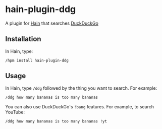 # hain-plugin-ddg

A plugin for [Hain](https://github.com/appetizermonster/hain/) that searches [DuckDuckGo](https://duckduckgo.com/)

## Installation

In Hain, type:
```
/hpm install hain-plugin-ddg
```

## Usage

In Hain, type `/ddg` followed by the thing you want to search. For example:
```
/ddg how many bananas is too many bananas
```

You can also use DuckDuckGo's `!bang` features. For example, to search YouTube:
```
/ddg how many bananas is too many bananas !yt
````